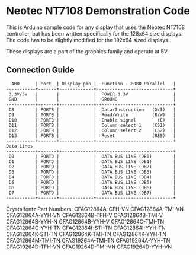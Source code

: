# Neotec NT7108 Demonstration Code
This is Arduino sample code for any display that uses the Neotec NT7108 controller, but has been written specifically for the 128x64 size displays. The code has to be slightly modified for the 192x64 sized displays.

These displays are a part of the graphics family and operate at 5V.

## Connection Guide
```
  ARD      | Port  | Display pin |  Function - 8080 Parallel   |
-----------+-------+-------------+-----------------------------+
 3.3V/5V   |       |             |  POWER 3.3V                 |
 GND       |       |             |  GROUND                     |
-----------+-------+-------------+-----------------------------+
 D8        | PORTB |             |  Data/Instruction   (D/I)   |
 D9        | PORTB |             |  Read/Write		   (R/W)   |
 D10       | PORTB |             |  Enable signal	     (E)   |
 D11       | PORTB |             |  Column select 1	   (CS1)   |
 D12       | PORTB |             |  Column select 2	   (CS2)   |
 D13       | PORTB |             |  Reset			   (RES)   |
-----------+-------+-------------+-----------------------------+
Data Lines
-----------+-------+-------------+-----------------------------+
 D0        | PORTD |             |  DATA BUS LINE (DB0)        |
 D1        | PORTD |             |  DATA BUS LINE (DB1)        |
 D2        | PORTD |             |  DATA BUS LINE (DB2)        |
 D3        | PORTD |             |  DATA BUS LINE (DB3)        |
 D4        | PORTD |             |  DATA BUS LINE (DB4)        |
 D5        | PORTD |             |  DATA BUS LINE (DB5)        |
 D6        | PORTD |             |  DATA BUS LINE (DB6)        |
 D7        | PORTD |             |  DATA BUS LINE (DB7)        |
-----------+-------+-------------+-----------------------------+
```


Crystalfontz Part Numbers:
CFAG12864A-CFH-VN
CFAG12864A-TMI-VN
CFAG12864A-YYH-VN
CFAG12864B-TFH-V
CFAG12864B-TMI-V
CFAG12864B-YYH-N
CFAG12864B-YYH-V
CFAG12864C-TMI-TN
CFAG12864C-YYH-TN
CFAG12864I-STI-TN
CFAG12864I-YYH-TN
CFAG12864K-STI-TN
CFAG12864K-TMI-TN
CFAG12864K-YYH-TN
CFAG12864M-TMI-TN
CFAG19264A-TMI-TN
CFAG19264A-YYH-TN
CFAG19264D-TFH-VN
CFAG19264D-TMI-VN
CFAG19264D-YYH-VN

